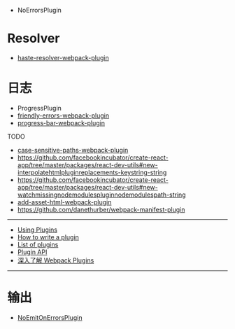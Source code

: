 - NoErrorsPlugin

# Resolver
- [haste-resolver-webpack-plugin](https://github.com/yuanyan/haste-resolver-webpack-plugin)

# 日志
- ProgressPlugin
- [friendly-errors-webpack-plugin](https://www.npmjs.com/package/friendly-errors-webpack-plugin)
- [progress-bar-webpack-plugin](https://www.npmjs.com/package/progress-bar-webpack-plugin)



TODO

- [case-sensitive-paths-webpack-plugin](https://github.com/Urthen/case-sensitive-paths-webpack-plugin)
- https://github.com/facebookincubator/create-react-app/tree/master/packages/react-dev-utils#new-interpolatehtmlpluginreplacements-keystring-string
- https://github.com/facebookincubator/create-react-app/tree/master/packages/react-dev-utils#new-watchmissingnodemodulespluginnodemodulespath-string
- [add-asset-html-webpack-plugin](https://github.com/simenb/add-asset-html-webpack-plugin)
- https://github.com/danethurber/webpack-manifest-plugin

---

- [Using Plugins](http://webpack.github.io/docs/list-of-loaders.html)
- [How to write a plugin](http://webpack.github.io/docs/list-of-loaders.html)
- [List of plugins](http://webpack.github.io/docs/list-of-plugins.html)
- [Plugin API](http://webpack.github.io/docs/plugins.html)
- [深入了解 Webpack Plugins](https://rhadow.github.io/2015/05/30/webpack-loaders-and-plugins/)


---

# 输出
- [NoEmitOnErrorsPlugin](https://github.com/webpack/webpack/blob/master/lib/NoEmitOnErrorsPlugin.js)
